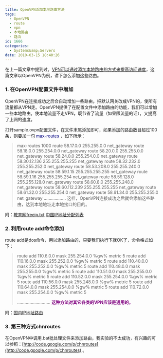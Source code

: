```yaml
---
title: OpenVPN添加本地路由方法
tags:
  - OpenVPN
  - route
  - vpn
  - 本地路由
  - 路由
id: 1666
categories:
  - Systems&amp;Servers
date: 2010-03-15 18:40:26
---
```


在上一篇文章中提到过，[VPN可以通过添加本地路由的方式来提高访问速度](http://kangzj.net/difference-between-ssh-vpn/)，这篇文章以OpenVPN为例，讲下怎么添加这些路由。

### 1\. 在OpenVPN配置文件中增加

OpenVPN在连接成功之后会自动增加一些路由，把默认网关改成VPN的，使所有流量都从VPN走。OpenVPN提供了在配置文件中添加路由的功能，我们可以增加一些本地路由，使本地流量不走VPN，既节省了流量（如果限流量的话），又提高了上网的速度。

打开sample.ovpn配置文件，在文件末尾添加即可，如果添加的路由数目超过100条，则要加一句 <span style="color: #000080;">max-routes</span> ，如下所示：

<!--more-->
> max-routes 1000
> route 58.17.0.0 255.255.0.0 net_gateway
> route 58.18.0.0 255.254.0.0 net_gateway
> route 58.20.0.0 255.255.0.0 net_gateway
> route 58.24.0.0 255.254.0.0 net_gateway
> route 58.30.12.136 255.255.255.255 net_gateway
> route 58.32.232.0 255.255.252.0 net_gateway
> route 58.53.208.0 255.255.240.0 net_gateway
> route 58.59.1.15 255.255.255.255 net_gateway
> route 58.59.1.16 255.255.255.254 net_gateway
> route 58.59.128.0 255.255.128.0 net_gateway
> route 58.60.8.0 255.255.248.0 net_gateway
> route 58.60.112.239 255.255.255.255 net_gateway
> route 58.61.32.0 255.255.254.0 net_gateway
> route 58.61.34.0 255.255.255.0 net_gateway
> ………………
这样，OpenVPN连接成功之后就会添加这些路由，达到本地地址走本地接口的目的。

附：[教育网freeip.txt](http://kangzj.net/upload/freeip.txt) [中国IP地址分配列表](http://ftp.apnic.net/apnic/dbase/data/country-ipv4.lst)

### 2\. 利用route add命令添加

route add是dos命令，用以添加路由的，只要我们执行下就OK了，命令格式如下：
> route add 110.6.0.0 mask 255.254.0.0 %gw% metric 5
> route add 110.16.0.0 mask 255.252.0.0 %gw% metric 5
> route add 110.40.0.0 mask 255.252.0.0 %gw% metric 5
> route add 110.48.0.0 mask 255.255.0.0 %gw% metric 5
> route add 110.51.0.0 mask 255.255.0.0 %gw% metric 5
> route add 110.52.0.0 mask 255.254.0.0 %gw% metric 5
> route add 110.56.0.0 mask 255.248.0.0 %gw% metric 5
> route add 110.64.0.0 mask 255.254.0.0 %gw% metric 5
> route add 110.72.0.0 mask 255.254.0.0 %gw% metric 5
> 
> ………………………
**<span style="color: #800080;">这种方法对其它各类的VPN应该是通用的。</span>**

附：[国内IP地址路由](http://chnroutes.googlecode.com/files/pre_created_for_win.zip)

### 3\. 第三种方式chnroutes

在OpenVPN中调用.bat批处理文件来添加路由，我实验的不太成功，有兴趣的可以参照：[http://code.google.com/p/chnroutes](http://code.google.com/p/chnroutes) 。